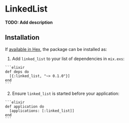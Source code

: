 # LinkedList

**TODO: Add description**

## Installation

If [available in Hex](https://hex.pm/docs/publish), the package can be installed as:

  1. Add `linked_list` to your list of dependencies in `mix.exs`:

    ```elixir
    def deps do
      [{:linked_list, "~> 0.1.0"}]
    end
    ```

  2. Ensure `linked_list` is started before your application:

    ```elixir
    def application do
      [applications: [:linked_list]]
    end
    ```

